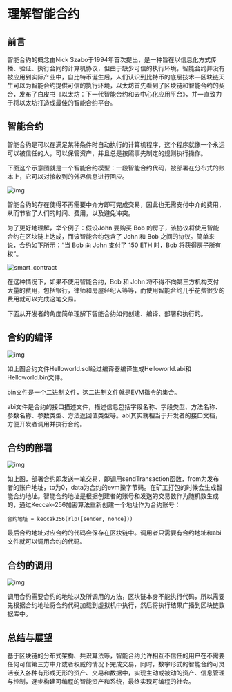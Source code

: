 # 理解智能合约

## 前言

智能合约的概念由Nick Szabo于1994年首次提出，是一种旨在以信息化方式传播、验证、执行合同的计算机协议，但由于缺少可信的执行环境，智能合约并没有被应用到实际产业中，自比特币诞生后，人们认识到比特币的底层技术—区块链天生可以为智能合约提供可信的执行环境，以太坊首先看到了区块链和智能合约的契合，发布了白皮书《以太坊：下一代智能合约和去中心化应用平台》，并一直致力于将以太坊打造成最佳的智能合约平台。

## 智能合约

智能合约是可以在满足某种条件时自动执行的计算机程序，这个程序就像一个永远可以被信任的人，可以保管资产，并且总是按照事先制定的规则执行操作。

下面这个示意图就是一个智能合约模型：一段智能合约代码，被部署在分布式的账本上，它可以对接收到的外界信息进行回应。

![img](smart_contarct_model.png)

智能合约的存在使得不再需要中介方即可完成交易，因此也无需支付中介的费用，从而节省了人们的时间、费用，以及避免冲突。

为了更好地理解，举个例子：假设John 要购买 Bob 的房子，该协议将使用智能合约在区块链上达成，而该智能合约包含了 John 和  Bob 之间的协议。简单来说，合约如下所示：“当  Bob 向 John  支付了 150 ETH 时，Bob 将获得房子所有权”。

![smart_contract](smart_contract.png)

在这种情况下，如果不使用智能合约，Bob 和 John 将不得不向第三方机构支付大量的费用，包括银行，律师和房屋经纪人等等，而使用智能合约几乎花费很少的费用就可以完成这笔交易。



下面从开发者的角度简单理解下智能合约如何创建、编译、部署和执行的。

## 合约的编译

![img](smart_contract_1.webp)

如上图合约文件Helloworld.sol经过编译器编译生成Helloworld.abi和Helloworld.bin文件。

bin文件是一个二进制文件，这二进制文件就是EVM指令的集合。

abi文件是合约的接口描述文件，描述信息包括字段名称、字段类型、方法名称、参数名称、参数类型、方法返回值类型等。abi其实就相当于开发者的接口文档，方便开发者调用并执行合约。



## 合约的部署



![img](smart_contract_2.webp)



如上图，部署合约即发送一笔交易，即调用sendTransaction函数，from为发布者的账户地址，to为0，data为合约的evm操字节码。在矿工打包的时候会生成智能合约地址。智能合约地址是根据创建者的账号和发送的交易数作为随机数生成的，通过Keccak-256加密算法重新创建一个地址作为合约账号：

```undefined
合约地址 = keccak256(rlp([sender, nonce]))
```

最后合约地址对应合约的代码会保存在区块链中。调用者只需要有合约地址和abi文件就可以调用合约的代码。



## 合约的调用



![img](smart_contract_3.webp)



调用合约需要合约的地址以及所调用的方法，区块链本身不能执行代码，所以需要先根据合约地址将合约代码加载到虚拟机中执行，然后将执行结果广播到区块链数据库中。

## 总结与展望

基于区块链的分布式架构、共识算法等，智能合约允许相互不信任的用户在不需要任何可信第三方中介或者权威的情况下完成交易，同时，数字形式的智能合约可灵活嵌入各种有形或无形的资产、交易和数据中，实现主动或被动的资产、信息管理与控制，逐步构建可编程的智能资产和系统，最终实现可编程的社会。

